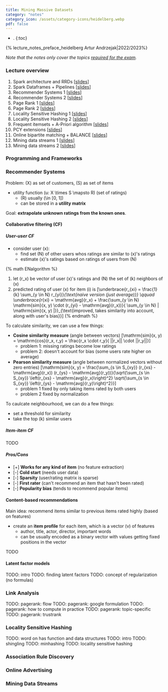 ```yaml
---
title: Mining Massive Datasets
category: "notes"
category_icon: /assets/category-icons/heidelberg.webp
pdf: false
---
```


- .
{:toc}

{% lecture_notes_preface_heidelberg Artur Andrzejak|2022/2023%}

_Note that the notes only cover the topics [required for the exam](exam.pdf)._

### Lecture overview

1. Spark architecture and RRDs [[slides](/assets/mining-massive-datasets/01.pdf)]
2. Spark Dataframes + Pipelines [[slides](/assets/mining-massive-datasets/02.pdf)]
3. Recommender Systems 1 [[slides](/assets/mining-massive-datasets/03.pdf)]
4. Recommender Systems 2 [[slides](/assets/mining-massive-datasets/04.pdf)]
5. Page Rank 1 [[slides](/assets/mining-massive-datasets/05.pdf)]
6. Page Rank 2 [[slides](/assets/mining-massive-datasets/06.pdf)]
7. Locality Sensitive Hashing 1 [[slides](/assets/mining-massive-datasets/07.pdf)]
8. Locality Sensitive Hashing 2 [[slides](/assets/mining-massive-datasets/08.pdf)]
9. Frequent itemsets + A-Priori algorithm [[slides](/assets/mining-massive-datasets/09.pdf)]
10. PCY extensions [[slides](/assets/mining-massive-datasets/10.pdf)]
10. Online bipartite matching + BALANCE [[slides](/assets/mining-massive-datasets/11.pdf)]
12. Mining data streams 1 [[slides](/assets/mining-massive-datasets/12.pdf)]
13. Mining data streams 2 [[slides](/assets/mining-massive-datasets/13.pdf)]

### Programming and Frameworks

### Recommender Systems
Problem: \(X\) as set of customers, \(S\) as set of items
- utility function \(u: X \times S \mapsto R\) (set of ratings)
	- \(R\) usually \(\in [0, 1]\)
	- can be stored in a **utility matrix**

Goal: **extrapolate unknown ratings from the known ones**.

#### Collaborative filtering (CF)

##### User-user CF
- consider user \(x\):
	- find set \(N\) of other users whos ratings are similar to \(x\)'s ratings
	- estimate \(x\)'s ratings based on ratings of users from \(N\)

{% math ENalgorithm %}
1. let \(r_x\) be vector of user \(x\)'s ratings and \(N\) the set of \(k\) neighbors of \(x\)
2. predicted rating of user \(x\) for item \(i\) is \[\underbrace{r_{xi} = \frac{1}{k} \sum_{y \in N} r_{yi}}_{\text{naive version (just average)}} \qquad \underbrace{r_{xi} = \mathrm{avg}(r_x) +  \frac{\sum_{y \in N} \mathrm{sim}(x, y) \cdot (r_{yi} - \mathrm{avg}(r_x))}{ \sum_{y \in N} | \mathrm{sim}(x, y) |}}_{\text{improved, takes similarity into account, along with user's bias}}\]
{% endmath %}

To calculate similarity, we can use a few things:
- **Cosine similarity measure** (angle between vectors) \[\mathrm{sim}(x, y) = \mathrm{cos}(r_x, r_y) = \frac{r_x \cdot r_y}{ ||r_x|| \cdot ||r_y||}\]
	- problem 1: missing ratings become low ratings
	- problem 2: doesn't account for bias (some users rate higher on average)
- **Pearson similarity measure** (angle between normalized vectors without zero entries) \[\mathrm{sim}(x, y) = \frac{\sum_{s \in S_{xy}} (r_{xs} - \mathrm{avg}(r_x)) (r_{ys} - \mathrm{avg}(r_y))}{\sqrt{\sum_{s \in S_{xy}} \left(r_{xs} - \mathrm{avg}(r_x)\right)^2} \sqrt{\sum_{s \in S_{xy}} \left(r_{ys} - \mathrm{avg}(r_y)\right)^2}}\]
	- problem 1 fixed by only taking items rated by both users
	- problem 2 fixed by normalization

To caulcate neighbourhood, we can do a few things:
- set a threshold for similarity
- take the top \(k\) similar users

##### Item-item CF

TODO

##### Pros/Cons

- [+] **Works for any kind of item** (no feature extraction)
- [-] **Cold start** (needs user data)
- [-] **Sparsity** (user/rating matrix is sparse)
- [-] **First rater** (can't recommend an item that hasn't been rated)
- [-] **Popularity bias** (tends to recommend popular items)


#### Content-based recommendations
Main idea: recommend items similar to previous items rated highly (based on features)

- create an **item profile** for each item, which is a vector \(v\) of features
	- author, title, actor, director, important words
	- can be usually encoded as a binary vector with values getting fixed positions in the vector

TODO

#### Latent factor models

TODO: intro
TODO: finding latent factors
TODO: concept of regularization (no formulas)

### Link Analysis

TODO: pagerank: flow
TODO: pagerank: google formulation
TODO: pagerank: how to compute in practice
TODO: pagerank: topic-specific
TODO: pagerank: trustrank

### Locality Sensitive Hashing

TODO: word on has function and data structures
TODO: intro
TODO: shingling
TODO: minhashing
TODO: locality sensitive hashing

### Association Rule Discovery

### Online Advertising

### Mining Data Streams
